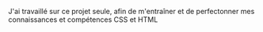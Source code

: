 J'ai travaillé sur ce projet seule, afin de m'entraîner et de perfectonner mes connaissances et compétences CSS et HTML
